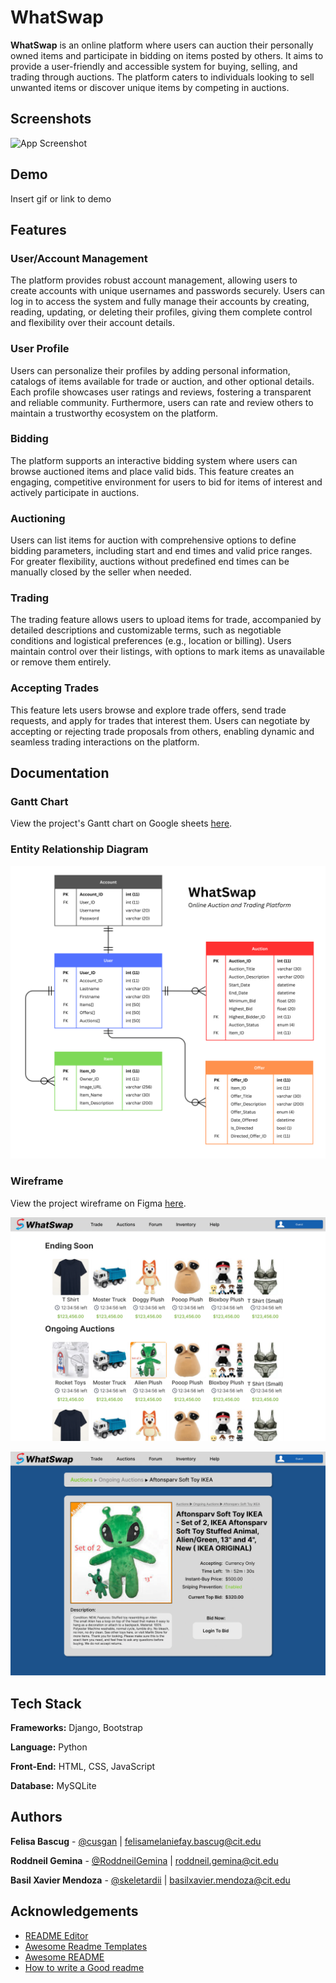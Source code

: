 
# WhatSwap

**WhatSwap** is an online platform where users can auction their personally owned items and participate in bidding on items posted by others. It aims to provide a user-friendly and accessible system for buying, selling, and trading through auctions. The platform caters to individuals looking to sell unwanted items or discover unique items by competing in auctions.


## Screenshots

![App Screenshot](https://via.placeholder.com/468x300?text=App+Screenshot+Here)


## Demo

Insert gif or link to demo


## Features

### User/Account Management  
The platform provides robust account management, allowing users to create accounts with unique usernames and passwords securely. Users can log in to access the system and fully manage their accounts by creating, reading, updating, or deleting their profiles, giving them complete control and flexibility over their account details.  

### User Profile  
Users can personalize their profiles by adding personal information, catalogs of items available for trade or auction, and other optional details. Each profile showcases user ratings and reviews, fostering a transparent and reliable community. Furthermore, users can rate and review others to maintain a trustworthy ecosystem on the platform.  

### Bidding  
The platform supports an interactive bidding system where users can browse auctioned items and place valid bids. This feature creates an engaging, competitive environment for users to bid for items of interest and actively participate in auctions.  

### Auctioning  
Users can list items for auction with comprehensive options to define bidding parameters, including start and end times and valid price ranges. For greater flexibility, auctions without predefined end times can be manually closed by the seller when needed.  

### Trading  
The trading feature allows users to upload items for trade, accompanied by detailed descriptions and customizable terms, such as negotiable conditions and logistical preferences (e.g., location or billing). Users maintain control over their listings, with options to mark items as unavailable or remove them entirely.  

### Accepting Trades  
This feature lets users browse and explore trade offers, send trade requests, and apply for trades that interest them. Users can negotiate by accepting or rejecting trade proposals from others, enabling dynamic and seamless trading interactions on the platform.


## Documentation

### Gantt Chart

View the project's Gantt chart on Google sheets [here](https://docs.google.com/spreadsheets/d/1INmJV9SM053FLV47Zx4b3ukN1nnEq0lBncnSvUJeo88/edit?usp=sharing).

### Entity Relationship Diagram 

![ERD](/documentation/ERD.png "Entity Relationship Diagram | WhatSwap")

### Wireframe 

View the project wireframe on Figma [here](https://www.figma.com/design/DP48ujQ1NWRMKSwKREbaiF/WhatSwap?node-id=0-1&t=6tVO0BtAORtvjecN-1).

[![Wireframe 1](/documentation/Figma-1.png "Wireframe (Figma) | WhatSwap")](https://www.figma.com/design/DP48ujQ1NWRMKSwKREbaiF/WhatSwap?node-id=0-1&t=6tVO0BtAORtvjecN-1)

[![Wireframe 2](/documentation/Figma-2.png "Wireframe (Figma) | WhatSwap")](https://www.figma.com/design/DP48ujQ1NWRMKSwKREbaiF/WhatSwap?node-id=0-1&t=6tVO0BtAORtvjecN-1)


## Tech Stack

**Frameworks:** Django, Bootstrap

**Language:** Python

**Front-End:** HTML, CSS, JavaScript

**Database:** MySQLite

## Authors

**Felisa Bascug** - [@cusgan](https://www.github.com/cusgan) | felisamelaniefay.bascug@cit.edu

**Roddneil Gemina** -  [@RoddneilGemina](https://www.github.com/RoddneilGemina) | roddneil.gemina@cit.edu

**Basil Xavier Mendoza** - [@skeletardii](https://www.github.com/skeletardii) | basilxavier.mendoza@cit.edu


## Acknowledgements

- [README Editor](https://readme.so/)
 - [Awesome Readme Templates](https://awesomeopensource.com/project/elangosundar/awesome-README-templates)
 - [Awesome README](https://github.com/matiassingers/awesome-readme)
 - [How to write a Good readme](https://bulldogjob.com/news/449-how-to-write-a-good-readme-for-your-github-project)

